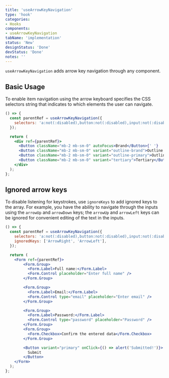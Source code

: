 ```yaml
---
title: 'useArrowKeyNavigation'
type: 'hook'
categories:
- Hooks
components:
- useArrowKeyNavigation
tabName: 'implementation'
status: 'New'
designStatus: 'Done'
devStatus: 'Done'
notes: ''
---
```


`useArrowKeyNavigation` adds arrow key navigation through any component.

## Basic Usage
To enable item navigation using the arrow keyboard specifies the CSS selectors string that indicates to which elements
the user can navigate.

```jsx live
() => {
  const parentRef = useArrowKeyNavigation({
    selectors: 'a:not(:disabled),button:not(:disabled),input:not(:disabled)',
  });

  return (
    <div ref={parentRef}>
      <Button className="mb-2 mb-sm-0" autoFocus>Brand</Button>{' '}
      <Button className="mb-2 mb-sm-0" variant="outline-brand">Outline Brand</Button>{' '}
      <Button className="mb-2 mb-sm-0" variant="outline-primary">Outline Primary</Button>{' '}
      <Button className="mb-2 mb-sm-0" variant="tertiary">Tertiary</Button>{' '}
    </div>
  );
};

```

## Ignored arrow keys
To disable listening for keystrokes, use `ignoreKeys` to add ignored keys to the array.
For example, you have the ability to navigate through the inputs using the `arrowUp` and `arrowDown` keys;
the `arrowUp` and `arrowLeft` keys can be ignored for convenient editing of the text in the inputs.

```jsx live
() => {
  const parentRef = useArrowKeyNavigation({
    selectors: 'a:not(:disabled),button:not(:disabled),input:not(:disabled)',
    ignoredKeys: ['ArrowRight', 'ArrowLeft'],
  });

  return (
    <Form ref={parentRef}>
        <Form.Group>
          <Form.Label>Full name:</Form.Label>
          <Form.Control placeholder="Enter full name" />
        </Form.Group>

        <Form.Group>
          <Form.Label>Email:</Form.Label>
          <Form.Control type="email" placeholder="Enter email" />
        </Form.Group>

        <Form.Group>
          <Form.Label>Password:</Form.Label>
          <Form.Control type="password" placeholder="Password" />
        </Form.Group>
        <Form.Group>
          <Form.Checkbox>Confirm the entered data</Form.Checkbox>
        </Form.Group>

        <Button variant="primary" onClick={() => alert('Submitted!')}>
          Submit
        </Button>
    </Form>
  );
};
```
